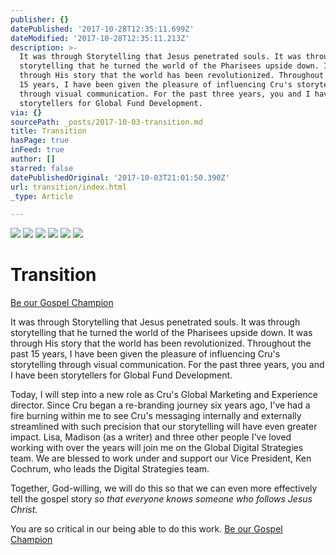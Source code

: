 ```yaml
---
publisher: {}
datePublished: '2017-10-28T12:35:11.699Z'
dateModified: '2017-10-28T12:35:11.213Z'
description: >-
  It was through Storytelling that Jesus penetrated souls. It was through
  storytelling that he turned the world of the Pharisees upside down. It was
  through His story that the world has been revolutionized. Throughout the past
  15 years, I have been given the pleasure of influencing Cru's storytelling
  through visual communication. For the past three years, you and I have been
  storytellers for Global Fund Development.
via: {}
sourcePath: _posts/2017-10-03-transition.md
title: Transition
hasPage: true
inFeed: true
author: []
starred: false
datePublishedOriginal: '2017-10-03T21:01:50.390Z'
url: transition/index.html
_type: Article

---
```

![](https://the-grid-user-content.s3-us-west-2.amazonaws.com/e8b0f89a-35b5-45fa-8af7-f32a96054767.jpg)
![](https://the-grid-user-content.s3-us-west-2.amazonaws.com/9dd6b956-7eb5-4495-9f31-98132eeb088a.jpg)
![](https://the-grid-user-content.s3-us-west-2.amazonaws.com/6a850a26-e9a5-4296-9944-66e75b8acbb2.jpg)
![](https://the-grid-user-content.s3-us-west-2.amazonaws.com/bd6a912a-7358-414e-a812-d267c848ffac.jpg)
![](https://the-grid-user-content.s3-us-west-2.amazonaws.com/faee6ad4-9f07-406d-a4fc-456e59194249.jpg)
![](https://the-grid-user-content.s3-us-west-2.amazonaws.com/38b288c1-b945-4649-8dbd-d6bbba9c82c5.jpg)

# Transition
[Be our Gospel Champion][0]

It was through Storytelling that Jesus penetrated souls. It was through storytelling that he turned the world of the Pharisees upside down. It was through His story that the world has been revolutionized. Throughout the past 15 years, I have been given the pleasure of influencing Cru's storytelling through visual communication. For the past three years, you and I have been storytellers for Global Fund Development.

Today, I will step into a new role as Cru's Global Marketing and Experience director. Since Cru began a re-branding journey six years ago, I've had a fire burning within me to see Cru's messaging internally and externally streamlined with such precision that our storytelling will have even greater impact. Lisa, Madison (as a writer) and three other people I've loved working with over the years will join me on the Global Digital Strategies team. We are blessed to work under and support our Vice President, Ken Cochrum, who leads the Digital Strategies team.

Together, God-willing, we will do this so that we can even more effectively tell the gospel story _so that everyone knows someone who follows Jesus Christ._

You are so critical in our being able to do this work.
[Be our Gospel Champion][0]

[0]: https://give.cru.org/0258043
